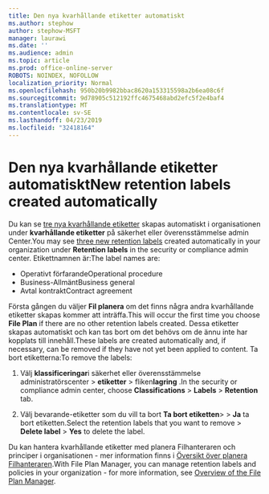```yaml
---
title: Den nya kvarhållande etiketter automatiskt
ms.author: stephow
author: stephow-MSFT
manager: laurawi
ms.date: ''
ms.audience: admin
ms.topic: article
ms.prod: office-online-server
ROBOTS: NOINDEX, NOFOLLOW
localization_priority: Normal
ms.openlocfilehash: 950b20b9982bbac8620a153315598a2b6ea08c6f
ms.sourcegitcommit: 9d78905c512192ffc4675468abd2efc5f2e4baf4
ms.translationtype: MT
ms.contentlocale: sv-SE
ms.lasthandoff: 04/23/2019
ms.locfileid: "32418164"
---
```

# <a name="new-retention-labels-created-automatically"></a><span data-ttu-id="c1ecf-102">Den nya kvarhållande etiketter automatiskt</span><span class="sxs-lookup"><span data-stu-id="c1ecf-102">New retention labels created automatically</span></span>

<span data-ttu-id="c1ecf-103">Du kan se [tre nya kvarhållande etiketter](https://docs.microsoft.com/en-us/office365/securitycompliance/file-plan-manager#default-retention-labels-and-label-policy) skapas automatiskt i organisationen under **kvarhållande etiketter** på säkerhet eller överensstämmelse admin Center.</span><span class="sxs-lookup"><span data-stu-id="c1ecf-103">You may see [three new retention labels](https://docs.microsoft.com/en-us/office365/securitycompliance/file-plan-manager#default-retention-labels-and-label-policy) created automatically in your organization under **Retention labels** in the security or compliance admin center.</span></span> <span data-ttu-id="c1ecf-104">Etikettnamnen är:</span><span class="sxs-lookup"><span data-stu-id="c1ecf-104">The label names are:</span></span>

- <span data-ttu-id="c1ecf-105">Operativt förfarande</span><span class="sxs-lookup"><span data-stu-id="c1ecf-105">Operational procedure</span></span>
- <span data-ttu-id="c1ecf-106">Business-Allmänt</span><span class="sxs-lookup"><span data-stu-id="c1ecf-106">Business general</span></span>
- <span data-ttu-id="c1ecf-107">Avtal kontrakt</span><span class="sxs-lookup"><span data-stu-id="c1ecf-107">Contract agreement</span></span>

<span data-ttu-id="c1ecf-108">Första gången du väljer **Fil planera** om det finns några andra kvarhållande etiketter skapas kommer att inträffa.</span><span class="sxs-lookup"><span data-stu-id="c1ecf-108">This will occur the first time you choose **File Plan** if there are no other retention labels created.</span></span> <span data-ttu-id="c1ecf-109">Dessa etiketter skapas automatiskt och kan tas bort om det behövs om de ännu inte har kopplats till innehåll.</span><span class="sxs-lookup"><span data-stu-id="c1ecf-109">These labels are created automatically and, if necessary, can be removed if they have not yet been applied to content.</span></span> <span data-ttu-id="c1ecf-110">Ta bort etiketterna:</span><span class="sxs-lookup"><span data-stu-id="c1ecf-110">To remove the labels:</span></span>

1. <span data-ttu-id="c1ecf-111">Välj **klassificeringar**i säkerhet eller överensstämmelse administratörscenter > **etiketter** > fliken**lagring** .</span><span class="sxs-lookup"><span data-stu-id="c1ecf-111">In the security or compliance admin center, choose **Classifications** > **Labels** > **Retention** tab.</span></span>

1. <span data-ttu-id="c1ecf-112">Välj bevarande-etiketter som du vill ta bort **Ta bort etiketten**> > **Ja** ta bort etiketten.</span><span class="sxs-lookup"><span data-stu-id="c1ecf-112">Select the retention labels that you want to remove > **Delete label** > **Yes** to delete the label.</span></span>

<span data-ttu-id="c1ecf-113">Du kan hantera kvarhållande etiketter med planera Filhanteraren och principer i organisationen - mer information finns i [Översikt över planera Filhanteraren](https://docs.microsoft.com/en-us/office365/securitycompliance/file-plan-manager).</span><span class="sxs-lookup"><span data-stu-id="c1ecf-113">With File Plan Manager, you can manage retention labels and policies in your organization - for more information, see [Overview of the File Plan Manager](https://docs.microsoft.com/en-us/office365/securitycompliance/file-plan-manager).</span></span>